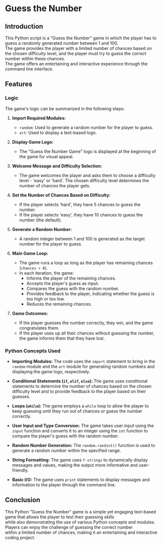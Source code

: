 # Guess the Number

## Introduction
This Python script is a "Guess the Number" game in which the player has to guess a randomly generated number between 1 and 100.  
The game provides the player with a limited number of chances based on the chosen difficulty level, and the player must try to guess the correct number within these chances.  
The game offers an entertaining and interactive experience through the command line interface.

## Features

### Logic
The game's logic can be summarized in the following steps:

1. **Import Required Modules:**
   - `random`: Used to generate a random number for the player to guess.
   - `art`: Used to display a text-based logo.

2. **Display Game Logo:**
   - The "Guess the Number Game" logo is displayed at the beginning of the game for visual appeal.

3. **Welcome Message and Difficulty Selection:**
   - The game welcomes the player and asks them to choose a difficulty level - 'easy' or 'hard'. The chosen difficulty level determines the number of chances the player gets.

4. **Set the Number of Chances Based on Difficulty:**
   - If the player selects 'hard', they have 5 chances to guess the number.
   - If the player selects 'easy', they have 10 chances to guess the number (the default).

5. **Generate a Random Number:**
   - A random integer between 1 and 100 is generated as the target number for the player to guess.

6. **Main Game Loop:**
   - The game runs a loop as long as the player has remaining chances (`chances > 0`).
   - In each iteration, the game:
     - Informs the player of the remaining chances.
     - Accepts the player's guess as input.
     - Compares the guess with the random number.
     - Provides feedback to the player, indicating whether the guess is too high or too low.
     - Reduces the remaining chances.

7. **Game Outcomes:**
   - If the player guesses the number correctly, they win, and the game congratulates them.
   - If the player uses up all their chances without guessing the number, the game informs them that they have lost.

### Python Concepts Used
- **Importing Modules:** The code uses the `import` statement to bring in the `random` module and the `art` module for generating random numbers and displaying the game logo, respectively.

- **Conditional Statements (`if`, `elif`, `else`):** The game uses conditional statements to determine the number of chances based on the chosen difficulty level and to provide feedback to the player based on their guesses.

- **Loops (`while`):** The game employs a `while` loop to allow the player to keep guessing until they run out of chances or guess the number correctly.

- **User Input and Type Conversion:** The game takes user input using the `input` function and converts it to an integer using the `int` function to compare the player's guess with the random number.

- **Random Number Generation:** The `random.randint()` function is used to generate a random number within the specified range.

- **String Formatting:** The game uses `f-strings` to dynamically display messages and values, making the output more informative and user-friendly.

- **Basic I/O:** The game uses `print` statements to display messages and information to the player through the command line.

## Conclusion
This Python "Guess the Number" game is a simple yet engaging text-based game that allows the player to test their guessing skills  
while also demonstrating the use of various Python concepts and modules. Players can enjoy the challenge of guessing the correct number  
within a limited number of chances, making it an entertaining and interactive coding project.
